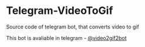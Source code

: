 # Telegram-VideoToGif
Source code of telegram bot, that converts video to gif

This bot is avaliable in telegram - [@video2gif2bot](https://t.me/video2gif2bot)
